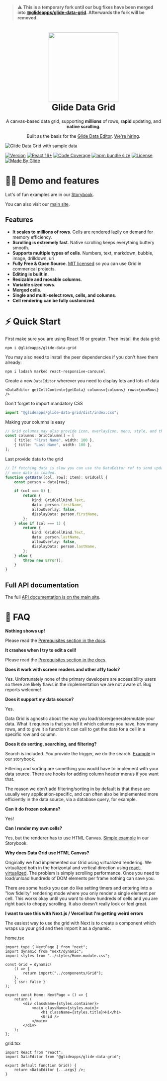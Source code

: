 > :warning: **This is a temporary fork until our bug fixes have been merged into [@glideapps/glide-data-grid](https://github.com/glideapps/glide-data-grid). Afterwards the fork will be removed.**


<h1 align="center">
  <img src="https://raw.githubusercontent.com/glideapps/glide-data-grid/master/media/icon.png" width="224px"/><br/>
  <b>Glide Data Grid</b>
</h1>
<p align="center">A canvas-based data grid, supporting <b>millions</b> of rows, <b>rapid</b> updating, and <b>native scrolling</b>.</p>

<p align="center">Built as the basis for the <a href="https://www.glideapps.com/data-editor" target="_blank">Glide Data Editor</a>. <a href="https://www.glideapps.com/jobs#open-positions" target="_blank">We're hiring</a>.</p>

<picture>
  <source media="(prefers-color-scheme: dark)" srcset="https://raw.githubusercontent.com/glideapps/glide-data-grid/master/media/data-grid-dark.png">
  <source media="(prefers-color-scheme: light)" srcset="https://raw.githubusercontent.com/glideapps/glide-data-grid/master/media/data-grid.png">
  <img alt="Glide Data Grid with sample data" src="https://raw.githubusercontent.com/glideapps/glide-data-grid/master/media/data-grid.png">
</picture>

[![Version](https://img.shields.io/npm/v/@glideapps/glide-data-grid?color=blue&label=latest&style=for-the-badge)](https://github.com/glideapps/glide-data-grid/releases)
[![React 16+](https://img.shields.io/badge/React-16+-00ADD8?style=for-the-badge&logo=react)](https://reactjs.org)
[![Code Coverage](https://img.shields.io/coverallsCoverage/github/glideapps/glide-data-grid?color=457aba&label=Cover&style=for-the-badge)](https://coveralls.io/github/glideapps/glide-data-grid)
[![npm bundle size](https://img.shields.io/bundlephobia/minzip/@glideapps/glide-data-grid?color=success&label=bundle&style=for-the-badge)](https://bundlephobia.com/package/@glideapps/glide-data-grid)
[![License](https://img.shields.io/github/license/glideapps/glide-data-grid?color=red&style=for-the-badge)](https://github.com/glideapps/glide-data-grid/blob/main/LICENSE)
[![Made By Glide](https://img.shields.io/badge/❤_Made_by-Glide-11CCE5?style=for-the-badge&logo=none)](https://www.glideapps.com/jobs)

# 👩‍💻 Demo and features

Lot's of fun examples are in our [Storybook](https://glideapps.github.io/glide-data-grid).

You can also visit our [main site](https://grid.glideapps.com).

## Features

-   **It scales to millions of rows**. Cells are rendered lazily on demand for memory efficiency.
-   **Scrolling is extremely fast**. Native scrolling keeps everything buttery smooth.
-   **Supports multiple types of cells**. Numbers, text, markdown, bubble, image, drilldown, uri
-   **Fully Free & Open Source**. [MIT licensed](LICENSE) so you can use Grid in commerical projects.
-   **Editing is built in**.
-   **Resizable and movable columns**.
-   **Variable sized rows**.
-   **Merged cells**.
-   **Single and multi-select rows, cells, and columns**.
-   **Cell rendering can be fully customized**.

# ⚡ Quick Start

First make sure you are using React 16 or greater. Then install the data grid:

```shell
npm i @glideapps/glide-data-grid
```

You may also need to install the peer dependencies if you don't have them already:

```shell
npm i lodash marked react-responsive-carousel
```

Create a new `DataEditor` wherever you need to display lots and lots of data

```tsx
<DataEditor getCellContent={getData} columns={columns} rows={numRows} />
```

Don't forget to import mandatory CSS

```ts
import "@glideapps/glide-data-grid/dist/index.css";
```

Making your columns is easy

```ts
// Grid columns may also provide icon, overlayIcon, menu, style, and theme overrides
const columns: GridColumn[] = [
    { title: "First Name", width: 100 },
    { title: "Last Name", width: 100 },
];
```

Last provide data to the grid

```ts
// If fetching data is slow you can use the DataEditor ref to send updates for cells
// once data is loaded.
function getData([col, row]: Item): GridCell {
    const person = data[row];

    if (col === 0) {
        return {
            kind: GridCellKind.Text,
            data: person.firstName,
            allowOverlay: false,
            displayData: person.firstName,
        };
    } else if (col === 1) {
        return {
            kind: GridCellKind.Text,
            data: person.lastName,
            allowOverlay: false,
            displayData: person.lastName,
        };
    } else {
        throw new Error();
    }
}
```

## Full API documentation

The full [API documentation is on the main site](https://grid.glideapps.com/docs/index.html).

# 📒 FAQ

**Nothing shows up!**

Please read the [Prerequisites section in the docs](API.md).

**It crashes when I try to edit a cell!**

Please read the [Prerequisites section in the docs](API.md).

**Does it work with screen readers and other a11y tools?**

Yes. Unfortunately none of the primary developers are accessibility users so there are likely flaws in the implementation we are not aware of. Bug reports welcome!

**Does it support my data source?**

Yes.

Data Grid is agnostic about the way you load/store/generate/mutate your data. What it requires is that you tell it which columns you have, how many rows, and to give it a function it can call to get the data for a cell in a specific row and column.

**Does it do sorting, searching, and filtering?**

Search is included. You provide the trigger, we do the search. [Example](https://glideapps.github.io/glide-data-grid/?path=/story/glide-data-grid-docs--search) in our storybook.

Filtering and sorting are something you would have to implement with your data source. There are hooks for adding column header menus if you want that.

The reason we don't add filtering/sorting in by default is that these are usually very application-specific, and can often also be implemented more efficiently in the data source, via a database query, for example.

**Can it do frozen columns?**

Yes!

**Can I render my own cells?**

Yes, but the renderer has to use HTML Canvas. [Simple example](https://glideapps.github.io/glide-data-grid/?path=/story/glide-data-grid-dataeditor-demos--draw-custom-cells) in our Storybook.

**Why does Data Grid use HTML Canvas?**

Originally we had implemented our Grid using virtualized rendering. We virtualized both in the horizontal and vertical direction using [react-virtualized](https://github.com/bvaughn/react-virtualized). The problem is simply scrolling performance. Once you need to load/unload hundreds of DOM elements per frame nothing can save you.

There are some hacks you can do like setting timers and entering into a "low fidelity" rendering mode where you only render a single element per cell. This works okay until you want to show hundreds of cells and you are right back to choppy scrolling. It also doesn't really look or feel great.

**I want to use this with Next.js / Vercel but I'm getting weird errors**

The easiest way to use the grid with Next is to create a component which wraps up your grid and then import it as a dynamic.

home.tsx

```tsx
import type { NextPage } from "next";
import dynamic from "next/dynamic";
import styles from "../styles/Home.module.css";

const Grid = dynamic(
    () => {
        return import("../components/Grid");
    },
    { ssr: false }
);

export const Home: NextPage = () => {
    return (
        <div className={styles.container}>
            <main className={styles.main}>
                <h1 className={styles.title}>Hi</h1>
                <Grid />
            </main>
        </div>
    );
};
```

grid.tsx

```tsx
import React from "react";
import DataEditor from "@glideapps/glide-data-grid";

export default function Grid() {
    return <DataEditor {...args} />;
}
```
